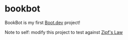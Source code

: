 # bookbot

BookBot is my first [Boot.dev](https://www.boot.dev) project!

Note to self: modify this project to test against [Zipf's Law](https://en.wikipedia.org/wiki/Zipf%27s_law)
